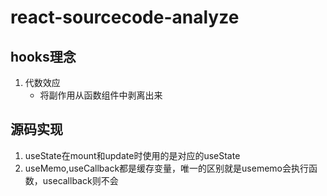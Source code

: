 # react-sourcecode-analyze

## hooks理念
1. 代数效应
    - 将副作用从函数组件中剥离出来

## 源码实现
1. useState在mount和update时使用的是对应的useState
2. useMemo,useCallback都是缓存变量，唯一的区别就是usememo会执行函数，usecallback则不会